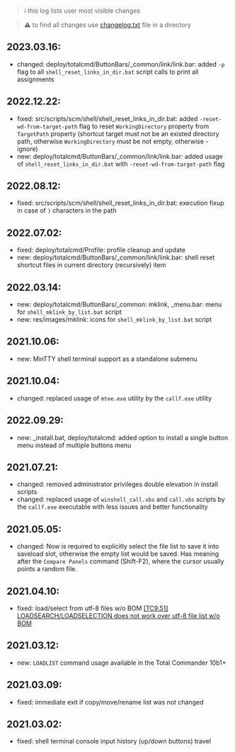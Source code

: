 > :information_source: this log lists user most visible changes

> :warning: to find all changes use [changelog.txt](https://github.com/andry81/contools/blob/trunk/changelog.txt) file in a directory

## 2023.03.16:
* changed: deploy/totalcmd/ButtonBars/_common/link/link.bar: added `-p` flag to all `shell_reset_links_in_dir.bat` script calls to print all assignments

## 2022.12.22:
* fixed: src/scripts/scm/shell/shell_reset_links_in_dir.bat: added `-reset-wd-from-target-path` flag to reset `WorkingDirectory` property from `TargetPath` property (shortcut target must not be an existed directory path, otherwise `WorkingDirectory` must be not empty, otherwise - ignore)
* new: deploy/totalcmd/ButtonBars/_common/link/link.bar: added usage of `shell_reset_links_in_dir.bat` with `-reset-wd-from-target-path` flag

## 2022.08.12:
* fixed: src/scripts/scm/shell/shell_reset_links_in_dir.bat: execution fixup in case of `)` characters in the path

## 2022.07.02:
* fixed: deploy/totalcmd/Profile: profile cleanup and update
* new: deploy/totalcmd/ButtonBars/_common/link/link.bar: shell reset shortcut files in current directory (recursively) item

## 2022.03.14:
* new: deploy/totalcmd/ButtonBars/_common: mklink, _menu.bar: menu for `shell_mklink_by_list.bat` script
* new: res/images/mklink: icons for `shell_mklink_by_list.bat` script

## 2021.10.06:
* new: MinTTY shell terminal support as a standalone submenu

## 2021.10.04:
* changed: replaced usage of `mtee.exe` utility by the `callf.exe` utility

## 2022.09.29:
* new: _install.bat, deploy/totalcmd: added option to install a single button menu instead of multiple buttons menu

## 2021.07.21:
* changed: removed administrator privileges double elevation in install scripts
* changed: replaced usage of `winshell_call.vbs` and `call.vbs` scripts by the `callf.exe` executable with less issues and better functionality

## 2021.05.05:
* changed: Now is required to explicitly select the file list to save it into saveload slot, otherwise the empty list would be saved. Has meaning after the `Compare Panels` command (Shift-F2), where the cursor usually points a random file.

## 2021.04.10:
* fixed: load/select from utf-8 files w/o BOM [[TC9.51] LOADSEARCH/LOADSELECTION does not work over utf-8 file list w/o BOM](https://www.ghisler.ch/board/viewtopic.php?t=74342)

## 2021.03.12:
* new: `LOADLIST` command usage available in the Total Commander 10b1+

## 2021.03.09:
* fixed: immediate exit if copy/move/rename list was not changed

## 2021.03.02:
* fixed: shell terminal console input history (up/down buttons) travel
